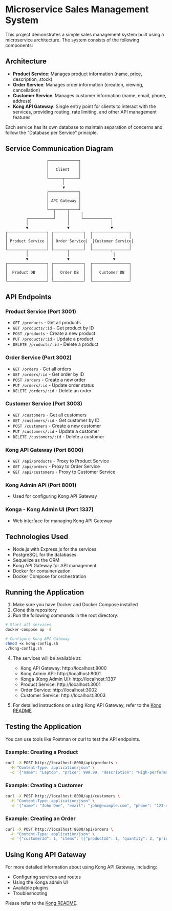 # Microservice Sales Management System

This project demonstrates a simple sales management system built using a microservice architecture. The system consists of the following components:

## Architecture

- **Product Service**: Manages product information (name, price, description, stock)
- **Order Service**: Manages order information (creation, viewing, cancellation)
- **Customer Service**: Manages customer information (name, email, phone, address)
- **Kong API Gateway**: Single entry point for clients to interact with the services, providing routing, rate limiting, and other API management features

Each service has its own database to maintain separation of concerns and follow the "Database per Service" principle.

## Service Communication Diagram

```
                  ┌─────────────┐
                  │             │
                  │   Client    │
                  │             │
                  └──────┬──────┘
                         │
                         ▼
                  ┌─────────────┐
                  │             │
                  │ API Gateway │
                  │             │
                  └──┬─────┬────┘
                     │     │     │
         ┌───────────┘     │     └────────────┐
         │                 │                  │
         ▼                 ▼                  ▼
┌─────────────────┐ ┌─────────────┐  ┌────────────────┐
│                 │ │             │  │                │
│ Product Service │ │ Order Service│  │Customer Service│
│                 │ │             │  │                │
└────────┬────────┘ └──────┬──────┘  └────────┬───────┘
         │                 │                   │
         ▼                 ▼                   ▼
┌─────────────────┐ ┌─────────────┐  ┌────────────────┐
│                 │ │             │  │                │
│  Product DB     │ │   Order DB  │  │   Customer DB  │
│                 │ │             │  │                │
└─────────────────┘ └─────────────┘  └────────────────┘
```

## API Endpoints

### Product Service (Port 3001)
- `GET /products` - Get all products
- `GET /products/:id` - Get product by ID
- `POST /products` - Create a new product
- `PUT /products/:id` - Update a product
- `DELETE /products/:id` - Delete a product

### Order Service (Port 3002)
- `GET /orders` - Get all orders
- `GET /orders/:id` - Get order by ID
- `POST /orders` - Create a new order
- `PUT /orders/:id` - Update order status
- `DELETE /orders/:id` - Delete an order

### Customer Service (Port 3003)
- `GET /customers` - Get all customers
- `GET /customers/:id` - Get customer by ID
- `POST /customers` - Create a new customer
- `PUT /customers/:id` - Update a customer
- `DELETE /customers/:id` - Delete a customer

### Kong API Gateway (Port 8000)
- `GET /api/products` - Proxy to Product Service
- `GET /api/orders` - Proxy to Order Service
- `GET /api/customers` - Proxy to Customer Service

### Kong Admin API (Port 8001)
- Used for configuring Kong API Gateway

### Konga - Kong Admin UI (Port 1337)
- Web interface for managing Kong API Gateway

## Technologies Used

- Node.js with Express.js for the services
- PostgreSQL for the databases
- Sequelize as the ORM
- Kong API Gateway for API management
- Docker for containerization
- Docker Compose for orchestration

## Running the Application

1. Make sure you have Docker and Docker Compose installed
2. Clone this repository
3. Run the following commands in the root directory:

```bash
# Start all services
docker-compose up -d

# Configure Kong API Gateway
chmod +x kong-config.sh
./kong-config.sh
```

4. The services will be available at:
   - Kong API Gateway: http://localhost:8000
   - Kong Admin API: http://localhost:8001
   - Konga (Kong Admin UI): http://localhost:1337
   - Product Service: http://localhost:3001
   - Order Service: http://localhost:3002
   - Customer Service: http://localhost:3003

5. For detailed instructions on using Kong API Gateway, refer to the [Kong README](KONG_README.md)

## Testing the Application

You can use tools like Postman or curl to test the API endpoints.

### Example: Creating a Product

```bash
curl -X POST http://localhost:8000/api/products \
  -H "Content-Type: application/json" \
  -d '{"name": "Laptop", "price": 999.99, "description": "High-performance laptop", "stock": 10}'
```

### Example: Creating a Customer

```bash
curl -X POST http://localhost:8000/api/customers \
  -H "Content-Type: application/json" \
  -d '{"name": "John Doe", "email": "john@example.com", "phone": "123-456-7890", "address": "123 Main St"}'
```

### Example: Creating an Order

```bash
curl -X POST http://localhost:8000/api/orders \
  -H "Content-Type: application/json" \
  -d '{"customerId": 1, "items": [{"productId": 1, "quantity": 2, "price": 999.99}]}'
```

## Using Kong API Gateway

For more detailed information about using Kong API Gateway, including:

- Configuring services and routes
- Using the Konga admin UI
- Available plugins
- Troubleshooting

Please refer to the [Kong README](KONG_README.md).
